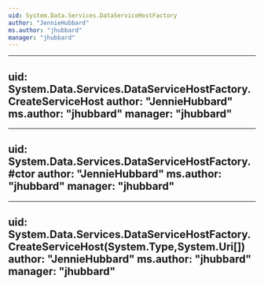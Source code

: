 ```yaml
---
uid: System.Data.Services.DataServiceHostFactory
author: "JennieHubbard"
ms.author: "jhubbard"
manager: "jhubbard"
---
```


---
uid: System.Data.Services.DataServiceHostFactory.CreateServiceHost
author: "JennieHubbard"
ms.author: "jhubbard"
manager: "jhubbard"
---

---
uid: System.Data.Services.DataServiceHostFactory.#ctor
author: "JennieHubbard"
ms.author: "jhubbard"
manager: "jhubbard"
---

---
uid: System.Data.Services.DataServiceHostFactory.CreateServiceHost(System.Type,System.Uri[])
author: "JennieHubbard"
ms.author: "jhubbard"
manager: "jhubbard"
---
